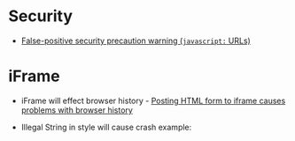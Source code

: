# Security
* [False-positive security precaution warning (`javascript:` URLs)](https://github.com/facebook/react/issues/16382)

# iFrame
* iFrame will effect browser history - [Posting HTML form to iframe causes problems with browser history](https://stackoverflow.com/questions/37058852/posting-html-form-to-iframe-causes-problems-with-browser-history/56913614#56913614)

- Illegal String in style will cause crash
example:
